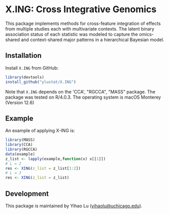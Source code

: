 # X.ING: Cross Integrative Genomics

This package implements methods for cross-feature integration of effects from multiple studies each with multivariate contexts. The latent binary association status of each statistic was modeled to capture the omics-shared and context-shared major patterns in a hierarchical Bayesian model.

## Installation

Install `X.ING` from GitHub: 

```R
library(devtools)
install_github("ylustat/X.ING")
```

Note that `X.ING` depends on the 'CCA', "RGCCA", "MASS" package. The package was tested on R/4.0.3. The operating system is macOS Monterey (Version 12.6)

## Example

An example of applying X-ING is:

```R
library(MASS)
library(CCA)
library(RGCCA)
data(example)
z_list <- lapply(example,function(x) x[[1]])
# L = 2
res <- XING(z_list = z_list[1:2])
# L = 3
res <- XING(z_list = z_list)
```

## Development

This package is maintained by Yihao Lu (yihaolu@uchicago.edu).

